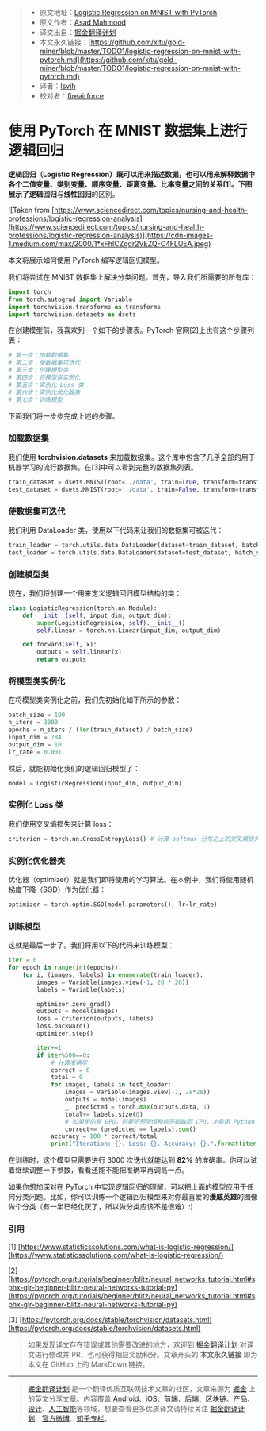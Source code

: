 > * 原文地址：[Logistic Regression on MNIST with PyTorch](https://towardsdatascience.com/logistic-regression-on-mnist-with-pytorch-b048327f8d19)
> * 原文作者：[Asad Mahmood](https://medium.com/@asad007mahmood)
> * 译文出自：[掘金翻译计划](https://github.com/xitu/gold-miner)
> * 本文永久链接：[https://github.com/xitu/gold-miner/blob/master/TODO1/logistic-regression-on-mnist-with-pytorch.md](https://github.com/xitu/gold-miner/blob/master/TODO1/logistic-regression-on-mnist-with-pytorch.md)
> * 译者：[lsvih](https://github.com/lsvih)
> * 校对者：[fireairforce](https://github.com/fireairforce)

# 使用 PyTorch 在 MNIST 数据集上进行逻辑回归

**逻辑回归（Logistic Regression）**既可以用来描述数据，也可以用来解释数据中各个二值变量、类别变量、顺序变量、距离变量、比率变量之间的关系[1]。下图展示了**逻辑回归**与**线性回归**的区别。

![Taken from [https://www.sciencedirect.com/topics/nursing-and-health-professions/logistic-regression-analysis](https://www.sciencedirect.com/topics/nursing-and-health-professions/logistic-regression-analysis)](https://cdn-images-1.medium.com/max/2000/1*xFhICZgdr2VEZQ-C4FLUEA.jpeg)

本文将展示如何使用 PyTorch 编写逻辑回归模型。

我们将尝试在 MNIST 数据集上解决分类问题。首先，导入我们所需要的所有库：

```python
import torch
from torch.autograd import Variable
import torchvision.transforms as transforms
import torchvision.datasets as dsets
```

在创建模型前，我喜欢列一个如下的步骤表。PyTorch 官网[2]上也有这个步骤列表：

```python
# 第一步：加载数据集
# 第二步：使数据集可迭代
# 第三步：创建模型类
# 第四步：将模型类实例化
# 第五步：实例化 Loss 类
# 第六步：实例化优化器类
# 第七步：训练模型
```

下面我们将一步步完成上述的步骤。

### 加载数据集

我们使用 **torchvision.datasets** 来加载数据集。这个库中包含了几乎全部的用于机器学习的流行数据集。在[3]中可以看到完整的数据集列表。

```python
train_dataset = dsets.MNIST(root='./data', train=True, transform=transforms.ToTensor(), download=False)
test_dataset = dsets.MNIST(root='./data', train=False, transform=transforms.ToTensor())
```

### 使数据集可迭代

我们利用 DataLoader 类，使用以下代码来让我们的数据集可被迭代：

```python
train_loader = torch.utils.data.DataLoader(dataset=train_dataset, batch_size=batch_size, shuffle=True)
test_loader = torch.utils.data.DataLoader(dataset=test_dataset, batch_size=batch_size, shuffle=False)
```

### 创建模型类

现在，我们将创建一个用来定义逻辑回归模型结构的类：

```python
class LogisticRegression(torch.nn.Module):
    def __init__(self, input_dim, output_dim):
        super(LogisticRegression, self).__init__()
        self.linear = torch.nn.Linear(input_dim, output_dim)

    def forward(self, x):
        outputs = self.linear(x)
        return outputs
```

### 将模型类实例化

在将模型类实例化之前，我们先初始化如下所示的参数：

```python
batch_size = 100
n_iters = 3000
epochs = n_iters / (len(train_dataset) / batch_size)
input_dim = 784
output_dim = 10
lr_rate = 0.001
```

然后，就能初始化我们的逻辑回归模型了：

```python
model = LogisticRegression(input_dim, output_dim)
```

### 实例化 Loss 类

我们使用交叉熵损失来计算 loss：

```python
criterion = torch.nn.CrossEntropyLoss() # 计算 softmax 分布之上的交叉熵损失
```

### 实例化优化器类

优化器（optimizer）就是我们即将使用的学习算法。在本例中，我们将使用随机梯度下降（SGD）作为优化器：

```python
optimizer = torch.optim.SGD(model.parameters(), lr=lr_rate)
```

### 训练模型

这就是最后一步了。我们将用以下的代码来训练模型：

```python
iter = 0
for epoch in range(int(epochs)):
    for i, (images, labels) in enumerate(train_loader):
        images = Variable(images.view(-1, 28 * 28))
        labels = Variable(labels)

        optimizer.zero_grad()
        outputs = model(images)
        loss = criterion(outputs, labels)
        loss.backward()
        optimizer.step()

        iter+=1
        if iter%500==0:
            # 计算准确率
            correct = 0
            total = 0
            for images, labels in test_loader:
                images = Variable(images.view(-1, 28*28))
                outputs = model(images)
                _, predicted = torch.max(outputs.data, 1)
                total+= labels.size(0)
                # 如果用的是 GPU，则要把预测值和标签都取回 CPU，才能用 Python 来计算
                correct+= (predicted == labels).sum()
            accuracy = 100 * correct/total
            print("Iteration: {}. Loss: {}. Accuracy: {}.".format(iter, loss.item(), accuracy))
```

在训练时，这个模型只需要进行 3000 次迭代就能达到 **82%** 的准确率。你可以试着继续调整一下参数，看看还能不能把准确率再调高一点。

如果你想加深对在 PyTorch 中实现逻辑回归的理解，可以把上面的模型应用于任何分类问题。比如，你可以训练一个逻辑回归模型来对你最喜爱的**漫威英雄**的图像做个分类（有一半已经化灰了，所以做分类应该不是很难）:)

### 引用

[1] [https://www.statisticssolutions.com/what-is-logistic-regression/](https://www.statisticssolutions.com/what-is-logistic-regression/)

[2] [https://pytorch.org/tutorials/beginner/blitz/neural_networks_tutorial.html#sphx-glr-beginner-blitz-neural-networks-tutorial-py](https://pytorch.org/tutorials/beginner/blitz/neural_networks_tutorial.html#sphx-glr-beginner-blitz-neural-networks-tutorial-py)

[3] [https://pytorch.org/docs/stable/torchvision/datasets.html](https://pytorch.org/docs/stable/torchvision/datasets.html)

> 如果发现译文存在错误或其他需要改进的地方，欢迎到 [掘金翻译计划](https://github.com/xitu/gold-miner) 对译文进行修改并 PR，也可获得相应奖励积分。文章开头的 **本文永久链接** 即为本文在 GitHub 上的 MarkDown 链接。

---

> [掘金翻译计划](https://github.com/xitu/gold-miner) 是一个翻译优质互联网技术文章的社区，文章来源为 [掘金](https://juejin.im) 上的英文分享文章。内容覆盖 [Android](https://github.com/xitu/gold-miner#android)、[iOS](https://github.com/xitu/gold-miner#ios)、[前端](https://github.com/xitu/gold-miner#前端)、[后端](https://github.com/xitu/gold-miner#后端)、[区块链](https://github.com/xitu/gold-miner#区块链)、[产品](https://github.com/xitu/gold-miner#产品)、[设计](https://github.com/xitu/gold-miner#设计)、[人工智能](https://github.com/xitu/gold-miner#人工智能)等领域，想要查看更多优质译文请持续关注 [掘金翻译计划](https://github.com/xitu/gold-miner)、[官方微博](http://weibo.com/juejinfanyi)、[知乎专栏](https://zhuanlan.zhihu.com/juejinfanyi)。
